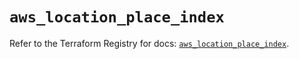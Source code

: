 # `aws_location_place_index`

Refer to the Terraform Registry for docs: [`aws_location_place_index`](https://registry.terraform.io/providers/hashicorp/aws/4.67.0/docs/resources/location_place_index).
